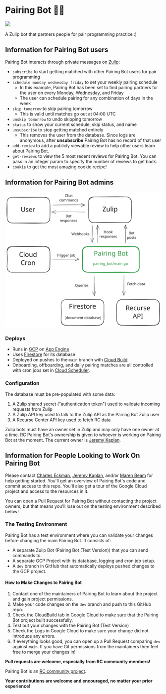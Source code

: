 # Pairing Bot :pear::robot:
<a href='http://www.recurse.com' title='Made with love at the Recurse Center'><img src='https://cloud.githubusercontent.com/assets/2883345/11325206/336ea5f4-9150-11e5-9e90-d86ad31993d8.png' height='20px'/></a>

A Zulip bot that partners people for pair programming practice :)

## Information for Pairing Bot users

Pairing Bot interacts through private messages on [Zulip](https://zulipchat.com/):

* `subscribe` to start getting matched with other Pairing Bot users for pair programming
* `schedule monday wednesday friday` to set your weekly pairing schedule
  * In this example, Pairing Bot has been set to find pairing partners for the user on every Monday, Wednesday, and Friday
  * The user can schedule pairing for any combination of days in the week
* `skip tomorrow` to skip pairing tomorrow
  * This is valid until matches go out at 04:00 UTC
* `unskip tomorrow` to undo skipping tomorrow
* `status` to show your current schedule, skip status, and name
* `unsubscribe` to stop getting matched entirely
  * This removes the user from the database. Since logs are anonymous, after **unsubscribe** Pairing Bot has no record of that user
* `add-review` to add a publicly viewable review to help other users learn about Pairing Bot.
* `get-reviews` to view the 5 most recent reviews for Pairing Bot. You can pass in an integer param to specify the number of reviews to get back.
* `cookie` to get the most amazing cookie recipe!

## Information for Pairing Bot admins

![Pairing Bot's interactions with Zulip, Recurse, and the Google Cloud Platform](docs/pairing-bot.excalidraw.svg)

### Deploys

* Runs in [GCP](https://cloud.google.com/) on [App Engine](https://cloud.google.com/appengine/docs/standard/)
* Uses [Firestore](https://cloud.google.com/firestore/docs/) for its database
* Deployed on pushes to the `main` branch with [Cloud Build](https://cloud.google.com/cloud-build/docs/)
* Onboarding, offboarding, and daily pairing matches are all controlled with cron jobs set in [Cloud Scheduler](https://cloud.google.com/scheduler).

### Configuration

The database must be pre-populated with some data:

1. A Zulip shared secret ("authentication token") used to validate incoming requests from Zulip
2. A Zulip API key used to talk to the Zulip API as the Pairing Bot Zulip user
3. A Recurse Center API key used to fetch RC data

Zulip bots must have an owner set in Zulip and may only have one owner at a time. RC Pairing Bot's ownership is given to whoever is working on Pairing Bot at the moment. The current owner is [Jeremy Kaplan].

## Information for People Looking to Work On Pairing Bot

Please contact [Charles Eckman], [Jeremy Kaplan], and/or [Maren Beam] for help getting started. You'll get an overview of Pairing Bot's code and commit access to this repo. You'll also get a tour of the Google Cloud project and access to the resources in it.

You can open a Pull Request for Pairing Bot without contacting the project owners, but that means you'll lose out on the testing environment described below!

### The Testing Environment

Pairing Bot has a test environment where you can validate your changes before changing the main Pairing Bot. It consists of:
* A separate Zulip Bot (Pairing Bot (Test Version)) that you can send commands to.
* A separate GCP Project with its database, logging and cron job setup.
* A `dev` branch in GitHub that automatically deploys pushed changes to the GCP project.

#### How to Make Changes to Pairing Bot

1. Contact one of the maintainers of Pairing Bot to learn about the project and gain project permissions.
2. Make your code changes on the `dev` branch and push to this GitHub repo.
3. Check the CloudBuild tab in Google Cloud to make sure that the Pairing Bot project built successfully.
4. Test out your changes with the Pairing Bot (Test Version)
5. Check the Logs in Google Cloud to make sure your change did not introduce any errors.
6. If everything looks good, you can open up a Pull Request comparing `dev` against `main`. If you have Git permissions from the maintainers then feel free to merge your changes in!

**Pull requests are welcome, especially from RC community members!**

Pairing Bot is an [RC community project](https://recurse.zulipchat.com/#narrow/stream/198090-rc-community.20software).

**Your contributions are welcome and encouraged, no matter your prior experience!**

[Jeremy Kaplan]: https://www.recurse.com/directory/6151-jeremy-kaplan
[Charles Eckman]: https://www.recurse.com/directory/6134-charles-eckman
[Maren Beam]: https://www.recurse.com/directory/2907-maren-beam
